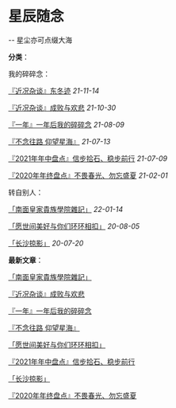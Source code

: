 # 星辰随念

-- 星尘亦可点缀大海

**分类**：

我的碎碎念：

[『近况杂谈』东冬迹](articles/21111401)  *21-11-14*

[『近况杂谈』成败与欢悲](articles/21103001)  *21-10-30*

[『一年』一年后我的碎碎念](articles/21080901)   *21-08-09*

[『不念往路  仰望星海』](articles/21071301)  *21-07-13*

[『2021年年中盘点』信步拾石、稳步前行](articles/21070901)  *21-07-09*

[『2020年年终盘点』不畏春光、勿忘盛夏](articles/21070501)  *21-02-01*

转自别人：

[「南面皇家貴族學院雜記」](articles/22011901) *22-01-14*

[「愿世间美好与你们环环相扣」](articles/21070902) *20-08-05*

[「长沙掠影」](articles/21070601) *20-07-20*

**最新文章**：

[「南面皇家貴族學院雜記」](articles/22011901)

[『近况杂谈』成败与欢悲](articles/21103001)

[『一年』一年后我的碎碎念](articles/21080901)

[『不念往路  仰望星海』](articles/21071301)

[「愿世间美好与你们环环相扣」](articles/21070902)

[『2021年年中盘点』信步拾石、稳步前行](articles/21070901)

[「长沙掠影」](articles/21070601)

[『2020年年终盘点』不畏春光、勿忘盛夏](articles/21070501)
